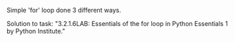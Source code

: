 Simple 'for' loop done 3 different ways.


Solution to task: "3.2.1.6LAB: Essentials of the for loop in Python Essentials 1 by Python Institute."

